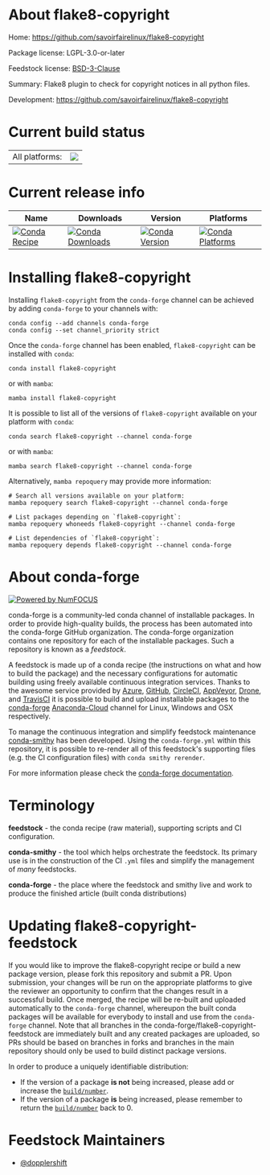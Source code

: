 About flake8-copyright
======================

Home: https://github.com/savoirfairelinux/flake8-copyright

Package license: LGPL-3.0-or-later

Feedstock license: [BSD-3-Clause](https://github.com/conda-forge/flake8-copyright-feedstock/blob/main/LICENSE.txt)

Summary: Flake8 plugin to check for copyright notices in all python files.

Development: https://github.com/savoirfairelinux/flake8-copyright

Current build status
====================


<table><tr><td>All platforms:</td>
    <td>
      <a href="https://dev.azure.com/conda-forge/feedstock-builds/_build/latest?definitionId=2921&branchName=main">
        <img src="https://dev.azure.com/conda-forge/feedstock-builds/_apis/build/status/flake8-copyright-feedstock?branchName=main">
      </a>
    </td>
  </tr>
</table>

Current release info
====================

| Name | Downloads | Version | Platforms |
| --- | --- | --- | --- |
| [![Conda Recipe](https://img.shields.io/badge/recipe-flake8--copyright-green.svg)](https://anaconda.org/conda-forge/flake8-copyright) | [![Conda Downloads](https://img.shields.io/conda/dn/conda-forge/flake8-copyright.svg)](https://anaconda.org/conda-forge/flake8-copyright) | [![Conda Version](https://img.shields.io/conda/vn/conda-forge/flake8-copyright.svg)](https://anaconda.org/conda-forge/flake8-copyright) | [![Conda Platforms](https://img.shields.io/conda/pn/conda-forge/flake8-copyright.svg)](https://anaconda.org/conda-forge/flake8-copyright) |

Installing flake8-copyright
===========================

Installing `flake8-copyright` from the `conda-forge` channel can be achieved by adding `conda-forge` to your channels with:

```
conda config --add channels conda-forge
conda config --set channel_priority strict
```

Once the `conda-forge` channel has been enabled, `flake8-copyright` can be installed with `conda`:

```
conda install flake8-copyright
```

or with `mamba`:

```
mamba install flake8-copyright
```

It is possible to list all of the versions of `flake8-copyright` available on your platform with `conda`:

```
conda search flake8-copyright --channel conda-forge
```

or with `mamba`:

```
mamba search flake8-copyright --channel conda-forge
```

Alternatively, `mamba repoquery` may provide more information:

```
# Search all versions available on your platform:
mamba repoquery search flake8-copyright --channel conda-forge

# List packages depending on `flake8-copyright`:
mamba repoquery whoneeds flake8-copyright --channel conda-forge

# List dependencies of `flake8-copyright`:
mamba repoquery depends flake8-copyright --channel conda-forge
```


About conda-forge
=================

[![Powered by
NumFOCUS](https://img.shields.io/badge/powered%20by-NumFOCUS-orange.svg?style=flat&colorA=E1523D&colorB=007D8A)](https://numfocus.org)

conda-forge is a community-led conda channel of installable packages.
In order to provide high-quality builds, the process has been automated into the
conda-forge GitHub organization. The conda-forge organization contains one repository
for each of the installable packages. Such a repository is known as a *feedstock*.

A feedstock is made up of a conda recipe (the instructions on what and how to build
the package) and the necessary configurations for automatic building using freely
available continuous integration services. Thanks to the awesome service provided by
[Azure](https://azure.microsoft.com/en-us/services/devops/), [GitHub](https://github.com/),
[CircleCI](https://circleci.com/), [AppVeyor](https://www.appveyor.com/),
[Drone](https://cloud.drone.io/welcome), and [TravisCI](https://travis-ci.com/)
it is possible to build and upload installable packages to the
[conda-forge](https://anaconda.org/conda-forge) [Anaconda-Cloud](https://anaconda.org/)
channel for Linux, Windows and OSX respectively.

To manage the continuous integration and simplify feedstock maintenance
[conda-smithy](https://github.com/conda-forge/conda-smithy) has been developed.
Using the ``conda-forge.yml`` within this repository, it is possible to re-render all of
this feedstock's supporting files (e.g. the CI configuration files) with ``conda smithy rerender``.

For more information please check the [conda-forge documentation](https://conda-forge.org/docs/).

Terminology
===========

**feedstock** - the conda recipe (raw material), supporting scripts and CI configuration.

**conda-smithy** - the tool which helps orchestrate the feedstock.
                   Its primary use is in the construction of the CI ``.yml`` files
                   and simplify the management of *many* feedstocks.

**conda-forge** - the place where the feedstock and smithy live and work to
                  produce the finished article (built conda distributions)


Updating flake8-copyright-feedstock
===================================

If you would like to improve the flake8-copyright recipe or build a new
package version, please fork this repository and submit a PR. Upon submission,
your changes will be run on the appropriate platforms to give the reviewer an
opportunity to confirm that the changes result in a successful build. Once
merged, the recipe will be re-built and uploaded automatically to the
`conda-forge` channel, whereupon the built conda packages will be available for
everybody to install and use from the `conda-forge` channel.
Note that all branches in the conda-forge/flake8-copyright-feedstock are
immediately built and any created packages are uploaded, so PRs should be based
on branches in forks and branches in the main repository should only be used to
build distinct package versions.

In order to produce a uniquely identifiable distribution:
 * If the version of a package **is not** being increased, please add or increase
   the [``build/number``](https://docs.conda.io/projects/conda-build/en/latest/resources/define-metadata.html#build-number-and-string).
 * If the version of a package **is** being increased, please remember to return
   the [``build/number``](https://docs.conda.io/projects/conda-build/en/latest/resources/define-metadata.html#build-number-and-string)
   back to 0.

Feedstock Maintainers
=====================

* [@dopplershift](https://github.com/dopplershift/)

